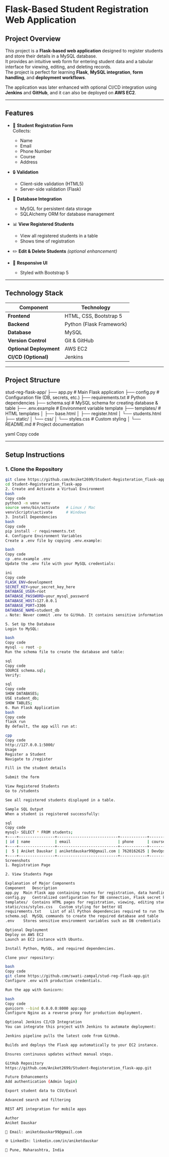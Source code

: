 # Flask-Based Student Registration Web Application

## **Project Overview**
This project is a **Flask-based web application** designed to register students and store their details in a MySQL database.  
It provides an intuitive web form for entering student data and a tabular interface for viewing, editing, and deleting records.  
The project is perfect for learning **Flask**, **MySQL integration**, **form handling**, and **deployment workflows**.

The application was later enhanced with optional CI/CD integration using **Jenkins** and **GitHub**, and it can also be deployed on **AWS EC2**.

---

## **Features**
- 📝 **Student Registration Form**  
  Collects:
  - Name
  - Email
  - Phone Number
  - Course
  - Address

- 🔒 **Validation**
  - Client-side validation (HTML5)
  - Server-side validation (Flask)

- 💾 **Database Integration**
  - MySQL for persistent data storage
  - SQLAlchemy ORM for database management

- 📊 **View Registered Students**
  - View all registered students in a table
  - Shows time of registration

- ✏️ **Edit & Delete Students** *(optional enhancement)*

- 🎨 **Responsive UI**
  - Styled with Bootstrap 5

---

## **Technology Stack**
| Component      | Technology |
|----------------|------------|
| **Frontend**   | HTML, CSS, Bootstrap 5 |
| **Backend**    | Python (Flask Framework) |
| **Database**   | MySQL |
| **Version Control** | Git & GitHub |
| **Optional Deployment** | AWS EC2 |
| **CI/CD (Optional)** | Jenkins |

---

## **Project Structure**

stud-reg-flask-app/
├── app.py # Main Flask application
├── config.py # Configuration file (DB, secrets, etc.)
├── requirements.txt # Python dependencies
├── schema.sql # MySQL schema for creating database & table
├── .env.example # Environment variable template
├── templates/ # HTML templates
│ ├── base.html
│ ├── register.html
│ └── students.html
├── static/
│ └── css/
│ └── styles.css # Custom styling
│ 
└── README.md # Project documentation

yaml
Copy code

---

## **Setup Instructions**

### **1. Clone the Repository**
```bash
git clone https://github.com/Aniket2699/Student-Registeration_flask-app.git
cd Student-Registeration_flask-app
2. Create and Activate a Virtual Environment
bash
Copy code
python3 -m venv venv
source venv/bin/activate   # Linux / Mac
venv\Scripts\activate      # Windows
3. Install Dependencies
bash
Copy code
pip install -r requirements.txt
4. Configure Environment Variables
Create a .env file by copying .env.example:

bash
Copy code
cp .env.example .env
Update the .env file with your MySQL credentials:

ini
Copy code
FLASK_ENV=development
SECRET_KEY=your_secret_key_here
DATABASE_USER=root
DATABASE_PASSWORD=your_mysql_password
DATABASE_HOST=127.0.0.1
DATABASE_PORT=3306
DATABASE_NAME=student_db
⚠️ Note: Never commit .env to GitHub. It contains sensitive information.

5. Set Up the Database
Login to MySQL:

bash
Copy code
mysql -u root -p
Run the schema file to create the database and table:

sql
Copy code
SOURCE schema.sql;
Verify:

sql
Copy code
SHOW DATABASES;
USE student_db;
SHOW TABLES;
6. Run Flask Application
bash
Copy code
flask run
By default, the app will run at:

cpp
Copy code
http://127.0.0.1:5000/
Usage
Register a Student
Navigate to /register

Fill in the student details

Submit the form

View Registered Students
Go to /students

See all registered students displayed in a table.

Sample SQL Output
When a student is registered successfully:

sql
Copy code
mysql> SELECT * FROM students;
+----+----------------+---------------------------+------------+--------+------------------------+---------------------+
| id | name           | email                     | phone      | course | address                | created_at          |
+----+----------------+---------------------------+------------+--------+------------------------+---------------------+
|  5 | Aniket Dauskar | aniketdauskar99@gmail.com | 7620162625 | DevOps | 46, MARDI ROAD, RAJURA | 2025-09-14 10:02:47 |
+----+----------------+---------------------------+------------+--------+------------------------+---------------------+
Screenshots
1. Registration Page

2. View Students Page

Explanation of Major Components
Component	Description
app.py	Main Flask app containing routes for registration, data handling, and viewing students
config.py	Centralized configuration for DB connection, Flask secret key, etc.
templates/	Contains HTML pages for registration, viewing, editing students
static/css/styles.css	Custom styling for better UI
requirements.txt	List of all Python dependencies required to run the app
schema.sql	MySQL commands to create the required database and table
.env	Stores sensitive environment variables such as DB credentials

Optional Deployment
Deploy on AWS EC2
Launch an EC2 instance with Ubuntu.

Install Python, MySQL, and required dependencies.

Clone your repository:

bash
Copy code
git clone https://github.com/swati-zampal/stud-reg-flask-app.git
Configure .env with production credentials.

Run the app with Gunicorn:

bash
Copy code
gunicorn --bind 0.0.0.0:8000 app:app
Configure Nginx as a reverse proxy for production deployment.

Optional Jenkins CI/CD Integration
You can integrate this project with Jenkins to automate deployment:

Jenkins pipeline pulls the latest code from GitHub.

Builds and deploys the Flask app automatically to your EC2 instance.

Ensures continuous updates without manual steps.

GitHub Repository
https://github.com/Aniket2699/Student-Registeration_flask-app.git

Future Enhancements
Add authentication (Admin login)

Export student data to CSV/Excel

Advanced search and filtering

REST API integration for mobile apps

Author
Aniket Dauskar

📧 Email: aniketdauskar99@gmail.com

🌐 LinkedIn: linkedin.com/in/aniketdauskar

📍 Pune, Maharashtra, India

